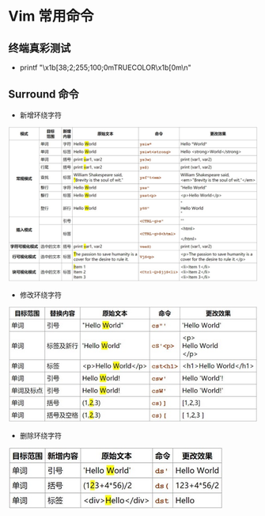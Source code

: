 # Vim 常用命令

## 终端真彩测试

- printf "\x1b[38;2;255;100;0mTRUECOLOR\x1b[0m\n"

## Surround 命令

- 新增环绕字符

![vimsurround](./pic/vim_s.jpg)

- 修改环绕字符

![vimsurround2](./pic/vim_s2.jpg)

- 删除环绕字符

![vimsurround3](./pic/vim_s3.jpg)